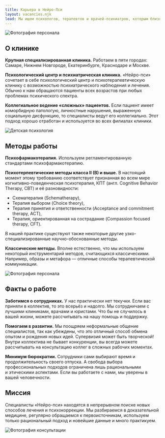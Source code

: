 ```yaml
---
title: Карьера в Нейро-Пси
layout: vacancies.njk
lead: Мы ищем психологов, терапевтов и врачей-психиатров, которым близки наши ценности и подход к работе. Если вы такой специалист, приходите к нам.
---
```


![Фотография персонала](../static/img/vacancies/vacancies1.jpg)

## О клинике

**Крупная специализированная клиника.** Работаем в пяти городах: Самаре, Нижнем Новгороде, Екатеринбурге, Краснодаре и Москве.

**Психологический центр и психиатрическая клиника.** «Нейро-пси» сочетает в себе психологический центр и психотерапевтическую клинику с возможностью психиатрического наблюдения и лечения. Обычно к нам обращаются пациенты всех возрастов при любых проблемах психического спектра.

**Коллегиальное ведение «сложных» пациентов.** Если пациент имеет коморбидную патологую, личностные нарушения, выраженную социальную дисфункцию, то специалисты ведут его коллегиально. Этот подход хорошо отработан и используется во всех филиалах клиники.

![Детская психология](../static/img/vacancies/vacancies2.jpg)

## Методы работы

**Психофармакотерапия.** Используем регламентированную стандартами психофармакотерапию.

**Психотерпевтические методы класса II (B) и выше.** В настоящий момент этому требованию соответствует признанная во всем мире когнитивно-поведенческая психотерапия, КПТ (англ. Cognitive Behavior Therapy, CBT) и её разновидности:

- Схематерапия (Schematherapy),
- Терапия выбором (Choice theory),
- Терапия принятия и ответственности (Acceptance and commitment therapy, ACT),
- Терапия, ориентированная на сострадание (Compassion focused therapy, CFT).

В нашей практике существуют также некоторые другие узко-специализированные научно-обоснованные методы.

**Классические методы.** Вполне естественно, что мы используем некоторый инструментарий методов, считающихся классическими. Например, образы и метафора — отличные способы терапевтической коммуникации.

![Фотография персонала](../static/img/vacancies/vacancies3.jpg)

## Факты о работе

**Заботимся о сотрудниках.** У нас практически нет текучки. Если вас приняли в коллектив, то это всерьёз и надолго. Мы сотрудничаем с лучшими клиниками, врачами и юристами. Что бы не случилось в вашей жизни, можете рассчитывать на нашу помощь и поддержку.

**Помогаем в развитии.** Мы поощряем неформальные общение специалистов, так как убеждены, что это отличный способ обмена опытом и рождения новых идей. Супервизия может быть творческой! Внутри коллектива не бывает конкуренции, вы всегда можете рассчитывать на консультацию коллег в сложных рабочих моментах.

**Минимум бюрократии.** Сотрудники сами выбирают время и продолжительность своего отпуска. А свобода выбора профессиональных подходов ограничена лишь рациональными и этическими аспектами. Если вы работаете с нами, мы уверены в вашей человечности.

## Миссия

Специалисты «Нейро-пси» находятся в непрерывном поиске новых способов лечения и психокоррекции. Мы разбираемся в доказательной медицине, регулярно обращаемся к первоисточникам, используем только рациональный подход и новейшие данные и много практикуем.

![Фотография консультации](../static/img/vacancies/vacancies4.jpg)

